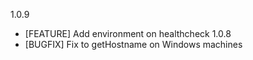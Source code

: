 1.0.9
 - [FEATURE] Add environment on healthcheck
1.0.8
 - [BUGFIX] Fix to getHostname on Windows machines